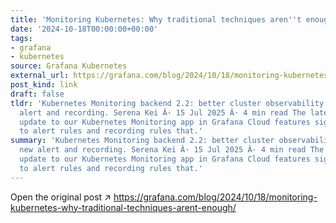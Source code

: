 ```yaml
---
title: 'Monitoring Kubernetes: Why traditional techniques aren''t enough'
date: '2024-10-18T00:00:00+00:00'
tags:
- grafana
- kubernetes
source: Grafana Kubernetes
external_url: https://grafana.com/blog/2024/10/18/monitoring-kubernetes-why-traditional-techniques-arent-enough/
post_kind: link
draft: false
tldr: 'Kubernetes Monitoring backend 2.2: better cluster observability through new
  alert and recording. Serena Kei Â· 15 Jul 2025 Â· 4 min read The latest backend
  update to our Kubernetes Monitoring app in Grafana Cloud features significant improvements
  to alert rules and recording rules that.'
summary: 'Kubernetes Monitoring backend 2.2: better cluster observability through
  new alert and recording. Serena Kei Â· 15 Jul 2025 Â· 4 min read The latest backend
  update to our Kubernetes Monitoring app in Grafana Cloud features significant improvements
  to alert rules and recording rules that.'
---
```

Open the original post ↗ https://grafana.com/blog/2024/10/18/monitoring-kubernetes-why-traditional-techniques-arent-enough/
